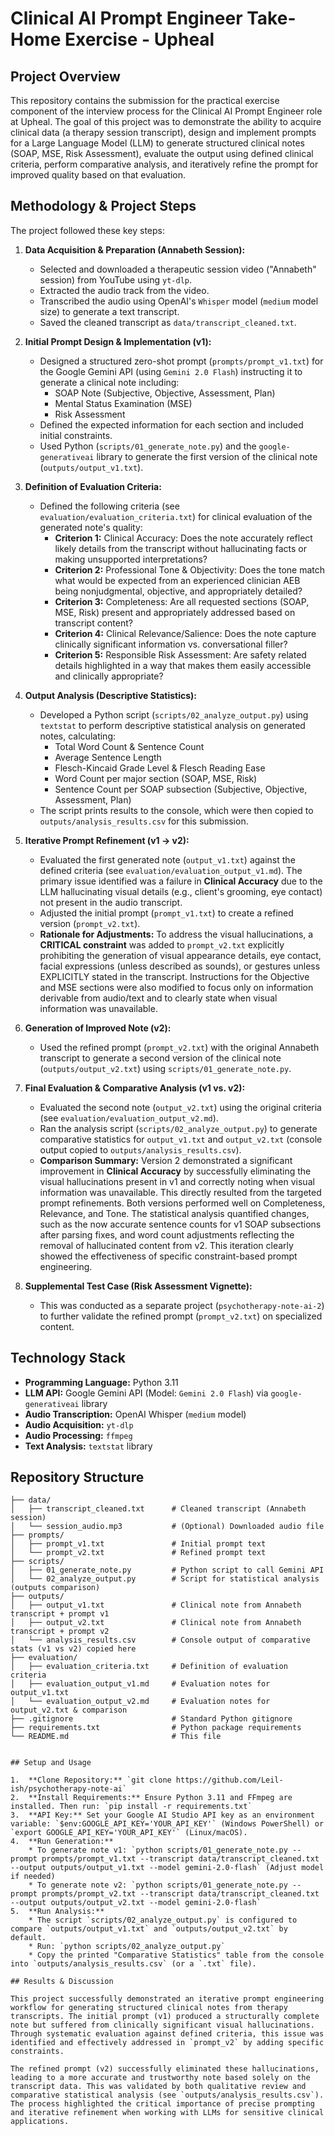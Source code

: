 # Clinical AI Prompt Engineer Take-Home Exercise - Upheal

## Project Overview

This repository contains the submission for the practical exercise component of the interview process for the Clinical AI Prompt Engineer role at Upheal. The goal of this project was to demonstrate the ability to acquire clinical data (a therapy session transcript), design and implement prompts for a Large Language Model (LLM) to generate structured clinical notes (SOAP, MSE, Risk Assessment), evaluate the output using defined clinical criteria, perform comparative analysis, and iteratively refine the prompt for improved quality based on that evaluation.

## Methodology & Project Steps

The project followed these key steps:

1.  **Data Acquisition & Preparation (Annabeth Session):**
    * Selected and downloaded a therapeutic session video ("Annabeth" session) from YouTube using `yt-dlp`.
    * Extracted the audio track from the video.
    * Transcribed the audio using OpenAI's `Whisper` model (`medium` model size) to generate a text transcript.
    * Saved the cleaned transcript as `data/transcript_cleaned.txt`.

2.  **Initial Prompt Design & Implementation (v1):**
    * Designed a structured zero-shot prompt (`prompts/prompt_v1.txt`) for the Google Gemini API (using `Gemini 2.0 Flash`) instructing it to generate a clinical note including:
        * SOAP Note (Subjective, Objective, Assessment, Plan)
        * Mental Status Examination (MSE)
        * Risk Assessment
    * Defined the expected information for each section and included initial constraints.
    * Used Python (`scripts/01_generate_note.py`) and the `google-generativeai` library to generate the first version of the clinical note (`outputs/output_v1.txt`).

3.  **Definition of Evaluation Criteria:**
    * Defined the following criteria (see `evaluation/evaluation_criteria.txt`) for clinical evaluation of the generated note's quality:
        * **Criterion 1:** Clinical Accuracy: Does the note accurately reflect likely details from the transcript without hallucinating facts or making unsupported interpretations?
        * **Criterion 2:** Professional Tone & Objectivity: Does the tone match what would be expected from an experienced clinician AEB being nonjudgmental, objective, and appropriately detailed?
        * **Criterion 3:** Completeness: Are all requested sections (SOAP, MSE, Risk) present and appropriately addressed based on transcript content?
        * **Criterion 4:** Clinical Relevance/Salience: Does the note capture clinically significant information vs. conversational filler?
        * **Criterion 5:** Responsible Risk Assessment: Are safety related details highlighted in a way that makes them easily accessible and clinically appropriate?

4.  **Output Analysis (Descriptive Statistics):**
    * Developed a Python script (`scripts/02_analyze_output.py`) using `textstat` to perform descriptive statistical analysis on generated notes, calculating:
        * Total Word Count & Sentence Count
        * Average Sentence Length
        * Flesch-Kincaid Grade Level & Flesch Reading Ease
        * Word Count per major section (SOAP, MSE, Risk)
        * Sentence Count per SOAP subsection (Subjective, Objective, Assessment, Plan)
    * The script prints results to the console, which were then copied to `outputs/analysis_results.csv` for this submission.

5.  **Iterative Prompt Refinement (v1 -> v2):**
    * Evaluated the first generated note (`output_v1.txt`) against the defined criteria (see `evaluation/evaluation_output_v1.md`). The primary issue identified was a failure in **Clinical Accuracy** due to the LLM hallucinating visual details (e.g., client's grooming, eye contact) not present in the audio transcript.
    * Adjusted the initial prompt (`prompt_v1.txt`) to create a refined version (`prompt_v2.txt`).
    * **Rationale for Adjustments:** To address the visual hallucinations, a **CRITICAL constraint** was added to `prompt_v2.txt` explicitly prohibiting the generation of visual appearance details, eye contact, facial expressions (unless described as sounds), or gestures unless EXPLICITLY stated in the transcript. Instructions for the Objective and MSE sections were also modified to focus only on information derivable from audio/text and to clearly state when visual information was unavailable.

6.  **Generation of Improved Note (v2):**
    * Used the refined prompt (`prompt_v2.txt`) with the original Annabeth transcript to generate a second version of the clinical note (`outputs/output_v2.txt`) using `scripts/01_generate_note.py`.

7.  **Final Evaluation & Comparative Analysis (v1 vs. v2):**
    * Evaluated the second note (`output_v2.txt`) using the original criteria (see `evaluation/evaluation_output_v2.md`).
    * Ran the analysis script (`scripts/02_analyze_output.py`) to generate comparative statistics for `output_v1.txt` and `output_v2.txt` (console output copied to `outputs/analysis_results.csv`).
    * **Comparison Summary:** Version 2 demonstrated a significant improvement in **Clinical Accuracy** by successfully eliminating the visual hallucinations present in v1 and correctly noting when visual information was unavailable. This directly resulted from the targeted prompt refinements. Both versions performed well on Completeness, Relevance, and Tone. The statistical analysis quantified changes, such as the now accurate sentence counts for v1 SOAP subsections after parsing fixes, and word count adjustments reflecting the removal of hallucinated content from v2. This iteration clearly showed the effectiveness of specific constraint-based prompt engineering.

8.  **Supplemental Test Case (Risk Assessment Vignette):**
    * This was conducted as a separate project (`psychotherapy-note-ai-2`) to further validate the refined prompt (`prompt_v2.txt`) on specialized content.

## Technology Stack

* **Programming Language:** Python 3.11
* **LLM API:** Google Gemini API (Model: `Gemini 2.0 Flash`) via `google-generativeai` library
* **Audio Transcription:** OpenAI Whisper (`medium` model)
* **Audio Acquisition:** `yt-dlp`
* **Audio Processing:** `ffmpeg`
* **Text Analysis:** `textstat` library

## Repository Structure

```text
├── data/
│   ├── transcript_cleaned.txt      # Cleaned transcript (Annabeth session)
│   └── session_audio.mp3           # (Optional) Downloaded audio file
├── prompts/
│   ├── prompt_v1.txt               # Initial prompt text
│   └── prompt_v2.txt               # Refined prompt text
├── scripts/
│   ├── 01_generate_note.py         # Python script to call Gemini API
│   └── 02_analyze_output.py        # Script for statistical analysis (outputs comparison)
├── outputs/
│   ├── output_v1.txt               # Clinical note from Annabeth transcript + prompt v1
│   ├── output_v2.txt               # Clinical note from Annabeth transcript + prompt v2
│   └── analysis_results.csv        # Console output of comparative stats (v1 vs v2) copied here
├── evaluation/
│   ├── evaluation_criteria.txt     # Definition of evaluation criteria
│   ├── evaluation_output_v1.md     # Evaluation notes for output_v1.txt
│   └── evaluation_output_v2.md     # Evaluation notes for output_v2.txt & comparison
├── .gitignore                      # Standard Python gitignore
├── requirements.txt                # Python package requirements
└── README.md                       # This file


## Setup and Usage

1.  **Clone Repository:** `git clone https://github.com/Leil-ish/psychotherapy-note-ai`
2.  **Install Requirements:** Ensure Python 3.11 and FFmpeg are installed. Then run: `pip install -r requirements.txt`
3.  **API Key:** Set your Google AI Studio API key as an environment variable: `$env:GOOGLE_API_KEY='YOUR_API_KEY'` (Windows PowerShell) or `export GOOGLE_API_KEY='YOUR_API_KEY'` (Linux/macOS).
4.  **Run Generation:**
    * To generate note v1: `python scripts/01_generate_note.py --prompt prompts/prompt_v1.txt --transcript data/transcript_cleaned.txt --output outputs/output_v1.txt --model gemini-2.0-flash` (Adjust model if needed)
    * To generate note v2: `python scripts/01_generate_note.py --prompt prompts/prompt_v2.txt --transcript data/transcript_cleaned.txt --output outputs/output_v2.txt --model gemini-2.0-flash`
5.  **Run Analysis:**
    * The script `scripts/02_analyze_output.py` is configured to compare `outputs/output_v1.txt` and `outputs/output_v2.txt` by default.
    * Run: `python scripts/02_analyze_output.py`
    * Copy the printed "Comparative Statistics" table from the console into `outputs/analysis_results.csv` (or a `.txt` file).

## Results & Discussion

This project successfully demonstrated an iterative prompt engineering workflow for generating structured clinical notes from therapy transcripts. The initial prompt (v1) produced a structurally complete note but suffered from clinically significant visual hallucinations. Through systematic evaluation against defined criteria, this issue was identified and effectively addressed in `prompt_v2` by adding specific constraints.

The refined prompt (v2) successfully eliminated these hallucinations, leading to a more accurate and trustworthy note based solely on the transcript data. This was validated by both qualitative review and comparative statistical analysis (see `outputs/analysis_results.csv`). The process highlighted the critical importance of precise prompting and iterative refinement when working with LLMs for sensitive clinical applications.
